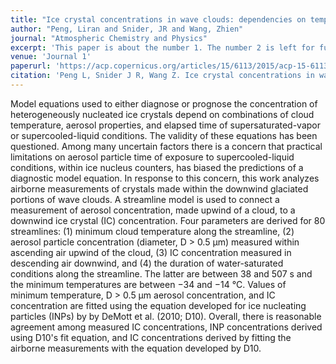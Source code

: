 ```yaml
---
title: "Ice crystal concentrations in wave clouds: dependencies on temperature, D > 0.5 μm aerosol particle concentration, and duration of cloud processing"
author: "Peng, Liran and Snider, JR and Wang, Zhien"
journal: "Atmospheric Chemistry and Physics"
excerpt: 'This paper is about the number 1. The number 2 is left for future work.'
venue: 'Journal 1'
paperurl: 'https://acp.copernicus.org/articles/15/6113/2015/acp-15-6113-2015.pdf'
citation: 'Peng L, Snider J R, Wang Z. Ice crystal concentrations in wave clouds: Dependencies on temperature, D> 0.5 μm aerosol particle concentration, and duration of cloud processing[J]. Atmospheric Chemistry and Physics, 2015, 15(11): 6113-6125.'
---
```


Model equations used to either diagnose or prognose the concentration of heterogeneously nucleated ice crystals depend on combinations of cloud temperature, aerosol properties, and elapsed time of supersaturated-vapor or supercooled-liquid conditions. The validity of these equations has been questioned. Among many uncertain factors there is a concern that practical limitations on aerosol particle time of exposure to supercooled-liquid conditions, within ice nucleus counters, has biased the predictions of a diagnostic model equation. In response to this concern, this work analyzes airborne measurements of crystals made within the downwind glaciated portions of wave clouds. A streamline model is used to connect a measurement of aerosol concentration, made upwind of a cloud, to a downwind ice crystal (IC) concentration. Four parameters are derived for 80 streamlines: (1) minimum cloud temperature along the streamline, (2) aerosol particle concentration (diameter, D > 0.5 μm) measured within ascending air upwind of the cloud, (3) IC concentration measured in descending air downwind, and (4) the duration of water-saturated conditions along the streamline. The latter are between 38 and 507 s and the minimum temperatures are between −34 and −14 °C. Values of minimum temperature, D > 0.5 μm aerosol concentration, and IC concentration are fitted using the equation developed for ice nucleating particles (INPs) by by DeMott et al. (2010; D10). Overall, there is reasonable agreement among measured IC concentrations, INP concentrations derived using D10's fit equation, and IC concentrations derived by fitting the airborne measurements with the equation developed by D10.